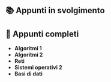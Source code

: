 ## 📚 Appunti in svolgimento

## 📖 Appunti completi
- **Algoritmi 1**
- **Algoritmi 2**
- **Reti**
- **Sistemi operativi 2**
- **Basi di dati**
